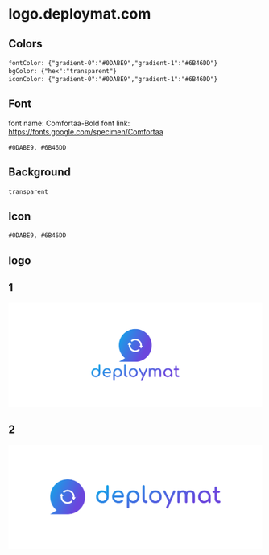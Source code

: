 # logo.deploymat.com



## Colors

    fontColor: {"gradient-0":"#0DABE9","gradient-1":"#6B46DD"}
    bgColor: {"hex":"transparent"}
    iconColor: {"gradient-0":"#0DABE9","gradient-1":"#6B46DD"}


## Font

font name: Comfortaa-Bold
font link: https://fonts.google.com/specimen/Comfortaa



    #0DABE9, #6B46DD

## Background

    transparent

## Icon

    #0DABE9, #6B46DD


## logo


## 1
![1/cover.png](1/cover.png)

## 2
![2/cover.png](2/cover.png)
